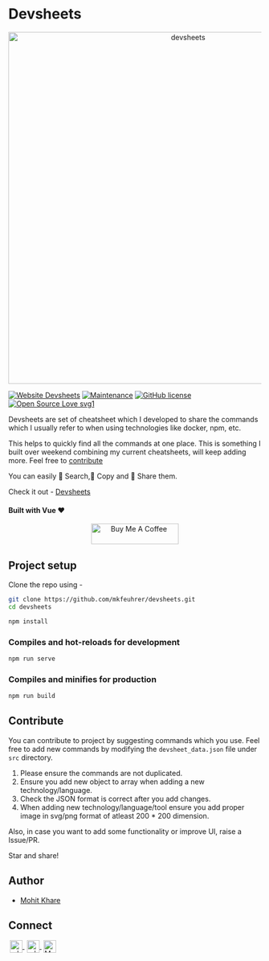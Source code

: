 # Devsheets

<p align="center">
<img alt="devsheets" title="Devsheets" src="https://raw.githubusercontent.com/mkfeuhrer/devsheets/master/devsheet-demo.png?token=AD2C5JYCXSA36KAJCPV5ZR27GZ3XS" width="700" height="auto" />
</p>

[![Website Devsheets](https://img.shields.io/website-up-down-green-red/http/shields.io.svg)](https://mohitkhare.me/devsheets)
[![Maintenance](https://img.shields.io/badge/Maintained%3F-yes-green.svg)](https://GitHub.com/mkfeuhrer/devsheets/graphs/commit-activity)
[![GitHub license](https://img.shields.io/github/license/Naereen/StrapDown.js.svg)](https://github.com/mkfeuhrer/devsheets/blob/master/LICENSE)
[![Open Source Love svg1](https://badges.frapsoft.com/os/v1/open-source.svg?v=103)](https://github.com/mkfeuhrer/devsheets/)

Devsheets are set of cheatsheet which I developed to share the commands which I usually refer to when using technologies like docker, npm, etc.

This helps to quickly find all the commands at one place. This is something I built over weekend combining my current cheatsheets, will keep adding more. Feel free to [contribute](#contribute)

You can easily 🔎 Search,📄 Copy and 💙 Share them.

Check it out - [Devsheets](https://mohitkhare.me/devsheets)

#### Built with Vue ❤️️

<p align="center">
<a href="https://www.buymeacoffee.com/chHAzigTb" target="_blank"><img src="https://cdn.buymeacoffee.com/buttons/default-orange.png" alt="Buy Me A Coffee" height="41" width="174"></a>
</p>

## Project setup

Clone the repo using -

```bash
git clone https://github.com/mkfeuhrer/devsheets.git
cd devsheets
```

```bash
npm install
```

### Compiles and hot-reloads for development

```bash
npm run serve
```

### Compiles and minifies for production

```bash
npm run build
```

## Contribute

You can contribute to project by suggesting commands which you use. Feel free to add new commands by modifying the `devsheet_data.json` file under `src` directory.

1. Please ensure the commands are not duplicated.
2. Ensure you add new object to array when adding a new technology/language.
3. Check the JSON format is correct after you add changes.
4. When adding new technology/language/tool ensure you add proper image in svg/png format of atleast 200 \* 200 dimension.

Also, in case you want to add some functionality or improve UI, raise a Issue/PR.

Star and share!

## Author

- [Mohit Khare](https://mohitkhare.me)

## Connect

<a style="margin: 0px 3px;" href="https://twitter.com/mkfeuhrer" target="_blank"><img align="center" src="https://cdn.jsdelivr.net/npm/simple-icons@3.0.1/icons/twitter.svg" alt="mkfeuhrer" height="25" width="25" /> </a>
<a style="margin: 2px;" href="https://github.com/mkfeuhrer" target="_blank"><img align="center" src="https://cdn.jsdelivr.net/npm/simple-icons@3.0.1/icons/github.svg" alt="mkfeuhrer" height="25" width="25" /> </a>
<a style="margin: 2px;" href="https://linkedin.com/in/mohitkhare1996" target="_blank"><img align="center" src="https://cdn.jsdelivr.net/npm/simple-icons@3.0.1/icons/linkedin.svg" alt="Mohit Khare" height="25" width="25" /> </a>
